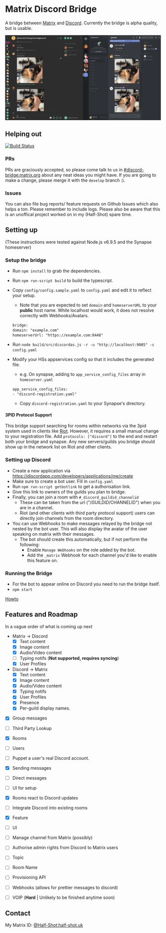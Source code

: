 # Matrix Discord Bridge

A bridge between [Matrix](http://matrix.org/) and [Discord](https://discordapp.com/).
Currently the bridge is alpha quality, but is usable.

![Screenshot of Riot and Discord working together](screenshot.png)

## Helping out

[![Build Status](https://travis-ci.org/Half-Shot/matrix-appservice-discord.svg?branch=develop)](https://travis-ci.org/Half-Shot/matrix-appservice-discord)

### PRs
PRs are graciously accepted, so please come talk to us in [#discord-bridge:matrix.org](https://matrix.to/#/#discord-bridge:matrix.org)
about any neat ideas you might have. If you are going to make a change, please merge it with the `develop` branch :).

### Issues
You can also file bug reports/ feature requests on Github Issues which also helps a ton. Please remember to include logs.
Please also be aware that this is an unoffical project worked on in my (Half-Shot) spare time.

## Setting up

(These instructions were tested against Node.js v6.9.5 and the Synapse homeserver)

### Setup the bridge

* Run ``npm install`` to grab the dependencies.
* Run ``npm run-script build`` to build the typescript.
* Copy ``config/config.sample.yaml`` to ``config.yaml`` and edit it to reflect your setup.
  * Note that you are expected to set ``domain`` and ``homeserverURL`` to your **public** host name.
  While localhost would work, it does not resolve correctly with Webhooks/Avatars.

  ````
  bridge:
  domain: "example.com"
  homeserverUrl: "https://example.com:8448"
  ````

* Run ``node build/src/discordas.js -r -u "http://localhost:9005" -c config.yaml``
* Modify your HSs appservices config so that it includes the generated file.
  * e.g. On synapse, adding to ``app_service_config_files`` array in ``homeserver.yaml``

  ````
  app_service_config_files:
  - "discord-registration.yaml"
  ````

  * Copy ``discord-registration.yaml`` to your Synapse's directory.

#### 3PID Protocol Support

This bridge support searching for rooms within networks via the 3pid system
used in clients like [Riot](https://riot.im). However, it requires a small manual change
to your registration file. Add ``protocols: ["discord"]`` to the end and restart both your bridge
and synapse. Any new servers/guilds you bridge should show up in the network list on Riot and other clients.

### Setting up Discord

* Create a new application via https://discordapp.com/developers/applications/me/create
* Make sure to create a bot user. Fill in ``config.yaml``
* Run ``npm run-script getbotlink`` to get a authorisation link.
* Give this link to owners of the guilds you plan to bridge.
* Finally, you can join a room with ``#_discord_guildid_channelid``
  * These can be taken from the url ("/$GUILDID/$CHANNELID") when you are in a channel.
  * Riot (and other clients with third party protocol support) users can directly join channels from the room directory.
* You can use Webhooks to make messages relayed by the bridge not nested by the bot user. This will also display the avatar of the user speaking on matrix with their messages.
  * The bot should create this automatically, but if not perform the following:
    * Enable ``Manage Webhooks`` on the role added by the bot.
    * Add the ``_matrix`` Webhook for each channel you'd like to enable this feature on.

### Running the Bridge

* For the bot to appear online on Discord you need to run the bridge itself.
* ``npm start``

[Howto](./docs/howto.md)

## Features and Roadmap
In a vague order of what is coming up next

 - Matrix -> Discord
   - [x] Text content
   - [x] Image content
   - [x] Audio/Video content
   - [ ] Typing notifs (**Not supported, requires syncing**)
   - [x] User Profiles
 - Discord -> Matrix
   - [x] Text content
   - [x] Image content
   - [x] Audio/Video content
   - [x] Typing notifs
   - [x] User Profiles
   - [x] Presence
   - [x] Per-guild display names.
 - [x] Group messages
 - [ ] Third Party Lookup
  - [x] Rooms
  - [ ] Users
 - [ ] Puppet a user's real Discord account.
  - [x] Sending messages
  - [ ] Direct messages
  - [ ] UI for setup
 - [x] Rooms react to Discord updates
 - [ ] Integrate Discord into existing rooms
  - [x] Feature
  - [ ] UI
 - [ ] Manage channel from Matrix (possibly)
  - [ ] Authorise admin rights from Discord to Matrix users
  - [ ] Topic
  - [ ] Room Name
 - [ ] Provisioning API
 - [ ] Webhooks (allows for prettier messages to discord)
 - [ ] VOIP (**Hard** | Unlikely to be finished anytime soon)


## Contact

My Matrix ID: [@Half-Shot:half-shot.uk](https://matrix.to/#/@Half-Shot:half-shot.uk)

